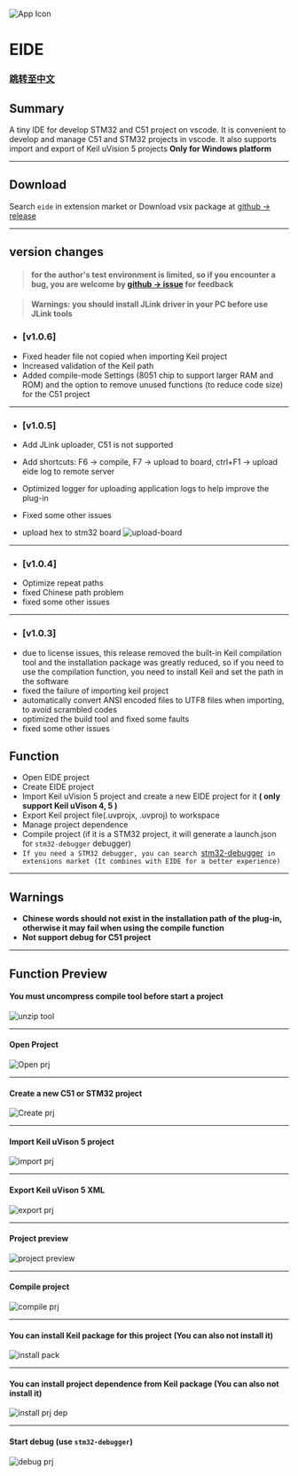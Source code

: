 ![App Icon](./res/icon/icon.png)
# EIDE

### [跳转至中文](https://github.com/github0null/eide/blob/master/README.md)

## Summary

A tiny IDE for develop STM32 and C51 project on vscode. It is convenient to develop and manage C51 and STM32 projects in vscode. It also supports import and export of Keil uVision 5 projects **Only for Windows platform**

***

## Download

Search `eide` in extension market or Download vsix package at [github -> release](https://github.com/github0null/eide/releases)

***

## version changes

> #### for the author's test environment is limited, so if you encounter a bug, you are welcome by [github -> issue](https://github.com/github0null/eide/issues) for feedback

> #### Warnings: you should install JLink driver in your PC before use JLink tools

- ### [v1.0.6]
- Fixed header file not copied when importing Keil project
- Increased validation of the Keil path
- Added compile-mode Settings (8051 chip to support larger RAM and ROM) and the option to remove unused functions (to reduce code size) for the C51 project

****

- ### [v1.0.5]
- Add JLink uploader, C51 is not supported
- Add shortcuts: F6 -> compile, F7 -> upload to board, ctrl+F1 -> upload eide log to remote server
- Optimized logger for uploading application logs to help improve the plug-in
- Fixed some other issues

- upload hex to stm32 board ![upload-board](./res/preview/upload-board.gif)

****

- ### [v1.0.4]
- Optimize repeat paths
- fixed Chinese path problem
- fixed some other issues

****

- ### [v1.0.3]
- due to license issues, this release removed the built-in Keil compilation tool and the installation package was greatly reduced, so if you need to use the compilation function, you need to install Keil and set the path in the software
- fixed the failure of importing keil project
- automatically convert ANSI encoded files to UTF8 files when importing, to avoid scrambled codes
- optimized the build tool and fixed some faults
- fixed some other issues

## Function

* Open EIDE project
* Create EIDE project
* Import Keil uVision 5 project and create a new EIDE project for it **( only support Keil uVison 4, 5 )**
* Export Keil project file(.uvprojx, .uvproj) to workspace
* Manage project dependence
* Compile project (if it is a STM32 project, it will generate a launch.json for `stm32-debugger` debugger)
* `If you need a STM32 debugger, you can search `[stm32-debugger](https://github.com/github0null/stm32-debugger/releases)` in extensions market (It combines with EIDE for a better experience)`

***

## Warnings
  + **Chinese words should not exist in the installation path of the plug-in, otherwise it may fail when using the compile function**
  + **Not support debug for C51 project**

***

## Function Preview

#### You must uncompress compile tool before start a project

![unzip tool](./res/preview/unzip_tool.png)

***

#### Open Project
![Open prj](./res/preview/open_project_view.gif)

***

#### Create a new C51 or STM32 project
![Create prj](./res/preview/create_project_view.gif)

***

#### Import Keil uVison 5 project
![import prj](./res/preview/import_view.gif)

***

#### Export Keil uVison 5 XML
![export prj](./res/preview/export_view.gif)

***

#### Project preview
![project preview](./res/preview/prjView.png)

***

#### Compile project
![compile prj](./res/preview/compile_view.gif)

***

#### You can install Keil package for this project (You can also not install it)
![install pack](./res/preview/install_pack.png)

***

#### You can install project dependence from Keil package (You can also not install it)
![install prj dep](./res/preview/install_dep.png)

***

#### Start debug (use `stm32-debugger`)
![debug prj](./res/preview/debug.png)

